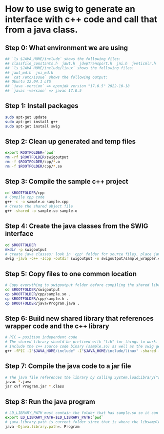 # How to use swig to generate an interface with c++ code and call that from a java class.

## Step 0: What environment we are using
```bash
## `ls $JAVA_HOME/include` shows the following files:
## classfile_constants.h  jawt.h  jdwpTransport.h  jni.h  jvmticmlr.h  jvmti.h  linux  sizecalc.h
## `ls $JAVA_HOME/include/linux` shows the following files:
## jawt_md.h  jni_md.h
## `cat /etc/issue` shows the following output:
## Ubuntu 22.04.1 LTS
## `java -version` => openjdk version "17.0.5" 2022-10-18
## `javac -version` => javac 17.0.5
```

## Step 1: Install packages
```bash
sudo apt-get update  
sudo apt-get install g++  
sudo apt-get install swig  
```

## Step 2: Clean up generated and temp files
```bash
export ROOTFOLDER=`pwd`
rm -rf $ROOTFOLDER/swigoutput  
rm -f $ROOTFOLDER/cpp/*.o  
rm -f $ROOTFOLDER/cpp/*.so  
```

## Step 3: Compile the sample c++ project
```bash
cd $ROOTFOLDER/cpp
# Compile cpp code
g++ -c -o sample.o sample.cpp
# Create the shared object file
g++ -shared -o sample.so sample.o
```

## Step 4: Create the java classes from the SWIG interface
```bash
cd $ROOTFOLDER
mkdir -p swigoutput
# create java classes: look in 'cpp' folder for source files, place java files in 'swigoutput' folder and cpp wrapper file in a file named 'swigoutput/sample_wrapper.cpp'.
swig -java -c++ -Icpp -outdir swigoutput -o swigoutput/sample_wrapper.cpp sample.i 
```

## Step 5: Copy files to one common location

```bash
# Copy everything to swigoutput folder before compiling the shared library from the swig generated wrapper c++ file
cd $ROOTFOLDER/swigoutput
cp $ROOTFOLDER/cpp/sample.so .
cp $ROOTFOLDER/cpp/sample.h .
cp $ROOTFOLDER/java/Program.java .
```

## Step 6: Build new shared library that references wrapper code and the c++ library

```bash
# PIC = position independent code
# The shared library should be prefixed with "lib" for things to work.
# Include the c++ source code binary (sample.so) as well as the swig generated c++ file and create a new shared library.
g++ -fPIC -I"$JAVA_HOME/include" -I"$JAVA_HOME/include/linux" -shared -o libsamplewrapper.so sample_wrapper.cpp sample.so
```

## Step 7: Compile the java code to a jar file
```bash
# The java file references the library by calling System.loadLibrary("samplewrapper") since the library is called libsamplewrapper.so in the earlier step (by removing the "lib" prefix).
javac *.java
jar cvf Program.jar *.class
```

## Step 8: Run the java program
```bash
# LD_LIBRARY_PATH must contain the folder that has sample.so so it can be found by libsamplewrapper.so.
export LD_LIBRARY_PATH=$LD_LIBRARY_PATH:`pwd`
# java.library.path is current folder since that is where the libsamplewrapper.so file is present.
java -Djava.library.path=. Program
```
